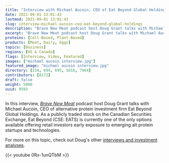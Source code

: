 ```yaml
---
title: "Interview with Michael Aucoin, CEO of Eat Beyond Global Holdings"
date: 2021-09-01 13:01:43
lastmod: 2021-09-01 13:01:43
slug: interview-michael-aucoin-ceo-eat-beyond-global-holdings
description: "Brave New Meat podcast host Doug Grant talks with Michael Aucoin, CEO of alternative protein investment firm Eat Beyond Global Holdings. As a publicly traded stock on the Canadian Securities Exchange, Eat Beyond (CSE: EATS) is currently one of the only options available offering retail investors early exposure to emerging alt protein startups and technologies."
excerpt: "Brave New Meat podcast host Doug Grant talks with Michael Aucoin, CEO of alternative protein investment firm Eat Beyond Global Holdings. As a publicly traded stock on the Canadian Securities Exchange, Eat Beyond (CSE: EATS) is currently one of the only options available offering retail investors early exposure to emerging alt protein startups and technologies."
proteins: [Cell-Based, Plant-Based]
products: [Meat, Dairy, Eggs]
topics: [Business]
regions: [US & Canada]
flags: [Interview, Video, Featured]
images: ["michael aucoin interview.jpg"]
featured_image: "michael aucoin interview.jpg"
directory: [234, 694, 695, 5816, 7964]
contributors: [8172]
draft: false
weight: 5000
uuid: 9593
---
```

In this interview, *[Brave New
Meat](https://bravenewmeat.buzzsprout.com/)* podcast host Doug Grant
talks with Michael Aucoin, CEO of alternative protein investment firm
Eat Beyond Global Holdings. As a publicly traded stock on the Canadian
Securities Exchange, Eat Beyond (CSE: EATS) is currently one of the only
options available offering retail investors early exposure to emerging
alt protein startups and technologies.

For more on this topic, check out Doug\'s other [interviews and
investment analyses](https://www.proteinreport.org/author/doug-grant).

{{< youtube 0Rx-1unQTbM >}}